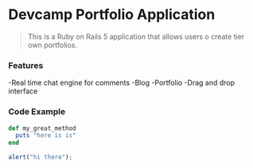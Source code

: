 # Devcamp Portfolio Application

> This is a Ruby on Rails 5 application that allows users o create tier own portfolios.

### Features

-Real time chat engine for comments
-Blog
-Portfolio
-Drag and drop interface

### Code Example
```ruby
def my_great_method
  puts "here is is"
end
```

```javascript
alert("hi there");
```
